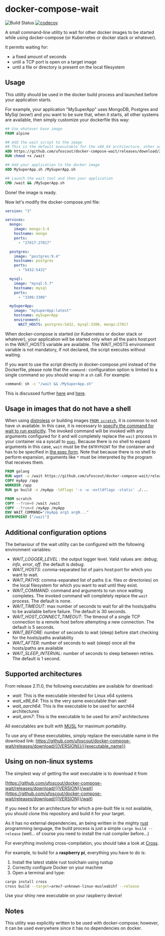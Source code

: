 # docker-compose-wait

![Build Status](https://github.com/ufoscout/docker-compose-wait/actions/workflows/build_and_test.yml/badge.svg)
[![codecov](https://codecov.io/gh/ufoscout/docker-compose-wait/branch/master/graph/badge.svg)](https://codecov.io/gh/ufoscout/docker-compose-wait)

A small command-line utility to wait for other docker images to be started while using docker-compose (or Kubernetes or docker stack or whatever).

It permits waiting for:
- a fixed amount of seconds
- until a TCP port is open on a target image
- until a file or directory is present on the local filesystem

## Usage

This utility should be used in the docker build process and launched before your application starts.

For example, your application "MySuperApp" uses MongoDB, Postgres and MySql (wow!) and you want to be sure that, when it starts, all other systems are available, then simply customize your dockerfile this way:

```dockerfile
## Use whatever base image
FROM alpine

## Add the wait script to the image
## This is the default executable for the x86_64 architecture, other architectures are supported too
ADD https://github.com/ufoscout/docker-compose-wait/releases/download/2.11.0/wait /wait
RUN chmod +x /wait

## Add your application to the docker image
ADD MySuperApp.sh /MySuperApp.sh

## Launch the wait tool and then your application
CMD /wait && /MySuperApp.sh
```

Done! the image is ready.

Now let's modify the docker-compose.yml file:

```yml
version: "3"

services:
  mongo:
    image: mongo:3.4
    hostname: mongo
    ports:
      - "27017:27017"

  postgres:
    image: "postgres:9.4"
    hostname: postgres
    ports:
      - "5432:5432"

  mysql:
    image: "mysql:5.7"
    hostname: mysql
    ports:
      - "3306:3306"

  mySuperApp:
    image: "mySuperApp:latest"
    hostname: mySuperApp
    environment:
      WAIT_HOSTS: postgres:5432, mysql:3306, mongo:27017
```

When docker-compose is started (or Kubernetes or docker stack or whatever), your application will be started only when all the pairs host:port in the WAIT_HOSTS variable are available.
The WAIT_HOSTS environment variable is not mandatory, if not declared, the script executes without waiting.

If you want to use the script directly in docker-compose.yml instead of the Dockerfile, please note that the `command:` configuration option is limited to a single command so you should wrap in a `sh` call. For example:

```bash
command: sh -c "/wait && /MySuperApp.sh"
```

This is discussed further [here](https://stackoverflow.com/questions/30063907/using-docker-compose-how-to-execute-multiple-commands) and [here](https://github.com/docker/compose/issues/2033).

## Usage in images that do not have a shell

When using [distroless](https://github.com/GoogleContainerTools/distroless) or building images [`FROM scratch`](https://docs.docker.com/develop/develop-images/baseimages/#create-a-simple-parent-image-using-scratch), it is common to not have `sh` available. In this case, it is necessary to [specify the command for wait to run explicitly](#additional-configuration-options). The invoked command will be invoked with any arguments configured for it and will completely replace the `wait` process in your container via a syscall to [`exec`](https://man7.org/linux/man-pages/man3/exec.3.html). Because there is no shell to expand arguments in this case, `wait` must be the `ENTRYPOINT` for the container and has to be specified in [the exec form](https://docs.docker.com/engine/reference/builder/#exec-form-entrypoint-example). Note that because there is no shell to perform expansion, arguments like `*` must be interpreted by the program that receives them.

```dockerfile
FROM golang
RUN wget -o /wait https://github.com/ufoscout/docker-compose-wait/releases/download/{{VERSION}}/wait
COPY myApp /app
WORKDIR /app
RUN go build -o /myApp -ldflags '-s -w -extldflags -static' ./...

FROM scratch
COPY --from=0 /wait /wait
COPY --from=0 /myApp /myApp
ENV WAIT_COMMAND="/myApp arg1 argN..."
ENTRYPOINT ["/wait"]
```

## Additional configuration options

The behaviour of the wait utility can be configured with the following environment variables:

- _WAIT_LOGGER_LEVEL_ : the output logger level. Valid values are: _debug_, _info_, _error_, _off_. the default is _debug_. 
- _WAIT_HOSTS_: comma-separated list of pairs host:port for which you want to wait.
- _WAIT_PATHS_: comma-separated list of paths (i.e. files or directories) on the local filesystem for which you want to wait until they exist.
- _WAIT_COMMAND_: command and arguments to run once waiting completes. The invoked command will completely replace the `wait` process. The default is none.
- _WAIT_TIMEOUT_: max number of seconds to wait for all the hosts/paths to be available before failure. The default is 30 seconds.
- _WAIT_HOST_CONNECT_TIMEOUT_: The timeout of a single TCP connection to a remote host before attempting a new connection. The default is 5 seconds.
- _WAIT_BEFORE_: number of seconds to wait (sleep) before start checking for the hosts/paths availability
- _WAIT_AFTER_: number of seconds to wait (sleep) once all the hosts/paths are available
- _WAIT_SLEEP_INTERVAL_: number of seconds to sleep between retries. The default is 1 second.

## Supported architectures

From release 2.11.0, the following executables are available for download:
- _wait_: This is the executable intended for Linux x64 systems
- *wait_x86_64*: This is the very same executable than _wait_
- *wait_aarch64*: This is the executable to be used for aarch64 architectures
- *wait_arm7*: This is the executable to be used for arm7 architectures

All executables are built with [MUSL](https://www.musl-libc.org/) for maximum portability.

To use any of these executables, simply replace the executable name in the download link:
https://github.com/ufoscout/docker-compose-wait/releases/download/{{VERSION}}/{{executable_name}}


## Using on non-linux systems

The simplest way of getting the _wait_ executable is to download it from

[https://github.com/ufoscout/docker-compose-wait/releases/download/{{VERSION}}/wait](https://github.com/ufoscout/docker-compose-wait/releases/download/{{VERSION}}/wait)

If you need it for an architecture for which a pre-built file is not available, you should clone this repository and build it for your target.

As it has no external dependencies, an being written in the mighty [rust](https://www.rust-lang.org)
programming language, the build process is just a simple `cargo build --release`
(well... of course you need to install the rust compiler before...)

For everything involving cross-compilation, you should take a look at [Cross](https://github.com/rust-embedded/cross).

For example, to build for a **raspberry pi**, everything you have to do is:

1. Install the latest stable rust toolchain using rustup
2. Correctly configure Docker on your machine
3. Open a terminal and type:

```bash
cargo install cross
cross build --target=armv7-unknown-linux-musleabihf --release
```

Use your shiny new executable on your raspberry device!

## Notes

This utility was explicitly written to be used with docker-compose; however, it can be used everywhere since it has no dependencies on docker.
